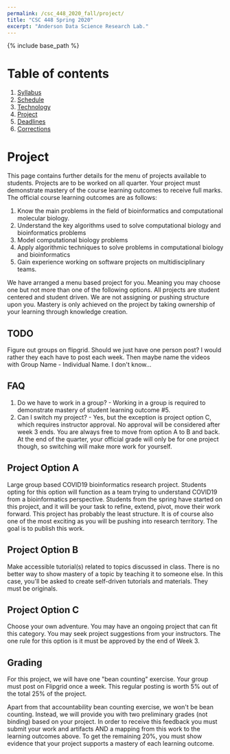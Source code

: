 ```yaml
---
permalink: /csc_448_2020_fall/project/
title: "CSC 448 Spring 2020"
excerpt: "Anderson Data Science Research Lab."
---
```


{% include base_path %}

# Table of contents
1. [Syllabus](/csc_448_2020_fall/)
2. [Schedule](/csc_448_2020_fall/schedule/)
3. [Technology](/csc_448_2020_fall/technology/)
4. [Project](/csc_448_2020_fall/project/)
5. [Deadlines](/csc_448_2020_fall/deadlines/)
6. [Corrections](/csc_448_2020_fall/corrections/)

# Project
This page contains further details for the menu of projects available to students. Projects are to be worked on all quarter. Your project
must demonstrate mastery of the course learning outcomes to receive full marks. The official course learning outcomes are as follows:
1. Know the main problems in the field of bioinformatics and computational molecular biology.
2. Understand the key algorithms used to solve computational biology and bioinformatics problems
3. Model computational biology problems
4. Apply algorithmic techniques to solve problems in computational biology and bioinformatics
5. Gain experience working on software projects on multidisciplinary teams.

We have arranged a menu based project for you. Meaning you may choose one but not more than one of the following options.
All projects are student centered and student driven. We are not assigning or pushing structure upon you. Mastery is only achieved
on the project by taking ownership of your learning through knowledge creation.

## TODO
Figure out groups on flipgrid. Should we just have one person post? I would rather they each have to post each week. Then maybe name the videos with Group Name - Individual Name. I don't know...

## FAQ
1. Do we have to work in a group? - Working in a group is required to demonstrate mastery of student learning outcome #5.
2. Can I switch my project? - Yes, but the exception is project option C, which requires instructor approval. No approval will be
considered after week 3 ends. You are always free to move from option A to B and back. At the end of the quarter, your official grade
will only be for one project though, so switching will make more work for yourself.

## Project Option A
Large group based COVID19 bioinformatics research project. Students opting for this option will function as a
team trying to understand COVID19 from a bioinformatics perspective. Students from the spring have started on this project, and it will
be your task to refine, extend, pivot, move their work forward. This project has probably the least structure. It is of course also one of the
most exciting as you will be pushing into research territory. The goal is to publish this work.

## Project Option B
Make accessible tutorial(s) related to topics discussed in class. There is no better way to show mastery of a topic by teaching
it to someone else. In this case, you'll be asked to create self-driven tutorials and materials. They must be originals.

## Project Option C
Choose your own adventure. You may have an ongoing project that can fit this category. You may seek project suggestions from
your instructors. The one rule for this option is it must be approved by the end of Week 3.

## Grading
For this project, we will have one "bean counting" exercise. Your group must post on Flipgrid once a week. This regular posting is worth 5% out of the total 25% of the project.

Apart from that accountability bean counting exercise, we won't be bean counting. Instead, we will provide you with two preliminary grades (not binding) based on your project. In order to receive this feedback you must submit your work and artifacts AND a mapping from this work to the learning outcomes above. To get the remaining 20%, you must show evidence that your project supports a mastery of each learning outcome.
